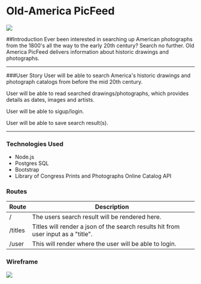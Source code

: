 # Old-America PicFeed
#### 


![](http://i.giphy.com/ktYTPMdMkLgA0.gif)


##Introduction 
Ever been interested in searching up American photographs from the 1800's all the way to the early 20th century?
Search no further. Old America PicFeed delivers information about historic drawings and photographs. 

-----
###User Story
User will be able to search America's historic drawings and photograph catalogs from before the mid 20th century.

User will be able to read searched drawings/photographs, which provides details as dates, images and artists.

User will be able to sigup/login.

User will be able to save search result(s).


-----

### Technologies Used 
* Node.js
* Postgres SQL
* Bootstrap
* Library of Congress Prints and Photographs Online Catalog API 
    



### Routes


| Route | Description |
|------|--------------|
| /    | The users search result will be rendered here. |
| /titles| Titles will render a json of the search results hit from user input as a "title". |
| /user| This will render where the user will be able to login. |



### Wireframe

![](http://i.imgur.com/YdbGQrs.png)
